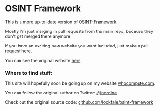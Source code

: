 # OSINT Framework

This is a more up-to-date version of [OSINT-Framework](https://github.com/lockfale/osint-framework).

Mostly I'm just merging in pull requests from the main repo, because they don't get merged there anymore.

If you have an exciting new website you want included, just make a pull request here.

You can see the original website [here](https://osintframework.com).

### Where to find stuff:

This site will hopefully soon be going up on my website [whocompute.com](https://whocompute.com).

You can follow the original author on Twitter: [@jnordine](https://twitter.com/jnordine)

Check out the original source code: [github.com/lockfale/osint-framework](https://github.com/lockfale/osint-framework)
